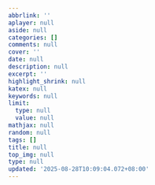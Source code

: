 ```yaml
---
abbrlink: ''
aplayer: null
aside: null
categories: []
comments: null
cover: ''
date: null
description: null
excerpt: ''
highlight_shrink: null
katex: null
keywords: null
limit:
  type: null
  value: null
mathjax: null
random: null
tags: []
title: null
top_img: null
type: null
updated: '2025-08-28T10:09:04.072+08:00'
---
```

